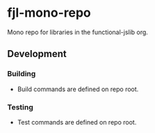 # fjl-mono-repo

Mono repo for libraries in the functional-jslib org.

## Development

### Building
- Build commands are defined on repo root.

### Testing
- Test commands are defined on repo root.

